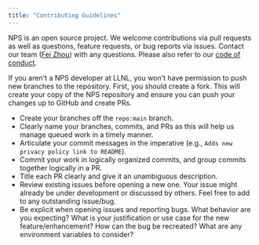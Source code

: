 ```yaml
---
title: "Contributing Guidelines"
---
```


NPS is an open source project. We welcome contributions via pull requests as well as questions, feature requests, or bug reports via issues. Contact our team ([Fei Zhou](mailto:zhou6@llnl.gov)) with any questions. Please also refer to our [code of conduct](CODE_OF_CONDUCT.md).

If you aren't a NPS developer at LLNL, you won't have permission to push new branches to the repository. First, you should create a fork. This will create your copy of the NPS repository and ensure you can push your changes up to GitHub and create PRs.

[//]: # (NPS uses Travis for continuous integration tests. Our tests are automatically run against every new PR, and passing all tests is a requirement for merging your PR.)

* Create your branches off the `repo:main` branch.
* Clearly name your branches, commits, and PRs as this will help us manage queued work in a timely manner.
* Articulate your commit messages in the imperative (e.g., `Adds new privacy policy link to README`).
* Commit your work in logically organized commits, and group commits together logically in a PR.
* Title each PR clearly and give it an unambiguous description.
* Review existing issues before opening a new one. Your issue might already be under development or discussed by others. Feel free to add to any outstanding issue/bug.
* Be explicit when opening issues and reporting bugs. What behavior are you expecting? What is your justification or use case for the new feature/enhancement? How can the bug be recreated? What are any environment variables to consider?
